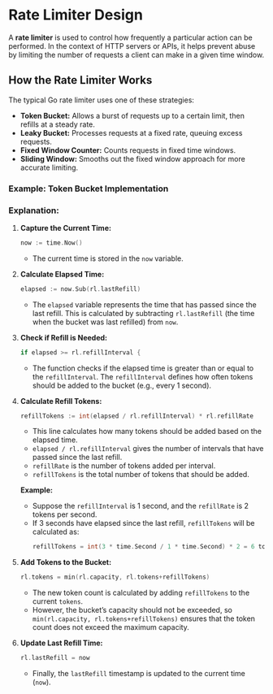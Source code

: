# Rate Limiter Design

A **rate limiter** is used to control how frequently a particular action can be performed. In the context of HTTP servers or APIs, it helps prevent abuse by limiting the number of requests a client can make in a given time window.

## How the Rate Limiter Works

The typical Go rate limiter uses one of these strategies:

- **Token Bucket:** Allows a burst of requests up to a certain limit, then refills at a steady rate.
- **Leaky Bucket:** Processes requests at a fixed rate, queuing excess requests.
- **Fixed Window Counter:** Counts requests in fixed time windows.
- **Sliding Window:** Smooths out the fixed window approach for more accurate limiting.

### Example: Token Bucket Implementation

### **Explanation:**

1. **Capture the Current Time:**
   ```go
   now := time.Now()
   ```
   - The current time is stored in the `now` variable.

2. **Calculate Elapsed Time:**
   ```go
   elapsed := now.Sub(rl.lastRefill)
   ```
   - The `elapsed` variable represents the time that has passed since the last refill. This is calculated by subtracting `rl.lastRefill` (the time when the bucket was last refilled) from `now`.

3. **Check if Refill is Needed:**
   ```go
   if elapsed >= rl.refillInterval {
   ```
   - The function checks if the elapsed time is greater than or equal to the `refillInterval`. The `refillInterval` defines how often tokens should be added to the bucket (e.g., every 1 second).

4. **Calculate Refill Tokens:**
   ```go
   refillTokens := int(elapsed / rl.refillInterval) * rl.refillRate
   ```
   - This line calculates how many tokens should be added based on the elapsed time.
   - `elapsed / rl.refillInterval` gives the number of intervals that have passed since the last refill.
   - `refillRate` is the number of tokens added per interval.
   - `refillTokens` is the total number of tokens that should be added.

   **Example:**
   - Suppose the `refillInterval` is 1 second, and the `refillRate` is 2 tokens per second.
   - If 3 seconds have elapsed since the last refill, `refillTokens` will be calculated as:
     ```go
     refillTokens = int(3 * time.Second / 1 * time.Second) * 2 = 6 tokens
     ```

5. **Add Tokens to the Bucket:**
   ```go
   rl.tokens = min(rl.capacity, rl.tokens+refillTokens)
   ```
   - The new token count is calculated by adding `refillTokens` to the current `tokens`.
   - However, the bucket’s capacity should not be exceeded, so `min(rl.capacity, rl.tokens+refillTokens)` ensures that the token count does not exceed the maximum capacity.

6. **Update Last Refill Time:**
   ```go
   rl.lastRefill = now
   ```
   - Finally, the `lastRefill` timestamp is updated to the current time (`now`).
